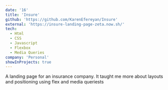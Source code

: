 ```yaml
---
date: '16'
title: 'Insure'
github: 'https://github.com/KarenEfereyan/Insure'
external: 'https://insure-landing-page-zeta.now.sh/'
tech:
  - Html
  - CSS
  - Javascript
  - Flexbox
  - Media Queries
company: 'Personal'
showInProjects: true
---
```

    
A landing page for an insurance company. It taught me more about layouts and
            positioning using flex and media queriests